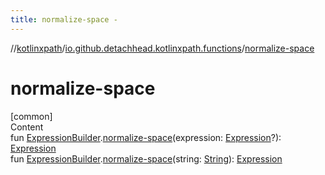 ```yaml
---
title: normalize-space -
---
```

//[kotlinxpath](../index.md)/[io.github.detachhead.kotlinxpath.functions](index.md)/[normalize-space](normalize-space.md)



# normalize-space  
[common]  
Content  
fun [ExpressionBuilder](../io.github.detachhead.kotlinxpath.components/-expression-builder/index.md).[normalize-space](normalize-space.md)(expression: [Expression](../io.github.detachhead.kotlinxpath.components/-expression/index.md)?): [Expression](../io.github.detachhead.kotlinxpath.components/-expression/index.md)  
fun [ExpressionBuilder](../io.github.detachhead.kotlinxpath.components/-expression-builder/index.md).[normalize-space](normalize-space.md)(string: [String](https://kotlinlang.org/api/latest/jvm/stdlib/kotlin/-string/index.html)): [Expression](../io.github.detachhead.kotlinxpath.components/-expression/index.md)  



